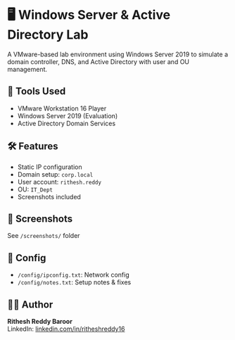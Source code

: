 # 🖥️ Windows Server & Active Directory Lab

A VMware-based lab environment using Windows Server 2019 to simulate a domain controller, DNS, and Active Directory with user and OU management.

## 🔧 Tools Used
- VMware Workstation 16 Player
- Windows Server 2019 (Evaluation)
- Active Directory Domain Services

## 🛠️ Features
- Static IP configuration
- Domain setup: `corp.local`
- User account: `rithesh.reddy`
- OU: `IT_Dept`
- Screenshots included

## 📸 Screenshots
See `/screenshots/` folder

## 📁 Config
- `/config/ipconfig.txt`: Network config
- `/config/notes.txt`: Setup notes & fixes

## 🙋‍♂️ Author
**Rithesh Reddy Baroor**  
LinkedIn: [linkedin.com/in/ritheshreddy16](https://www.linkedin.com/in/ritheshreddy16)
